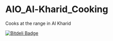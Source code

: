 AIO_Al-Kharid_Cooking
=====================

Cooks at the range in Al Kharid


[![Bitdeli Badge](https://d2weczhvl823v0.cloudfront.net/footballjds/aio_al-kharid_cooking/trend.png)](https://bitdeli.com/free "Bitdeli Badge")

